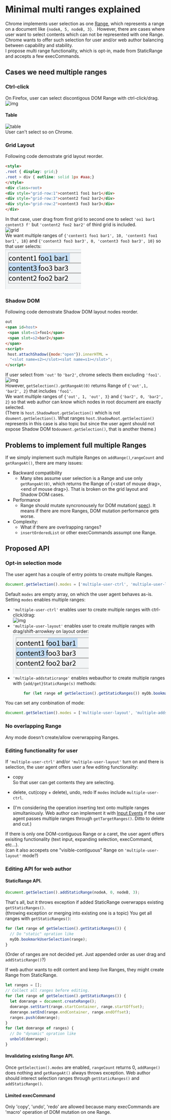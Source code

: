 # Minimal multi ranges explained

Chrome implements user selection as one [Range](https://www.w3.org/TR/dom/#range), which represents a range
 on a document like ```{nodeA, 5, nodeB, 3}```.  
However, there are cases where user want to select contents which can not
be represented with one Range.  
Chrome wants to offer such selection for user and/or web author balancing between capability and stability.  
I propose multi range functionality, which is opt-in, made from StaticRange and accepts a few execCommands.

## Cases we need multiple ranges
### Ctrl-click
On Firefox, user can select discontigous DOM Range with ctrl-click/drag.  
![img](resources/ctrl-click.png)  
#### Table
![table](resources/table.png)  
User can't select so on Chrome.

### Grid Layout
Following code demostrate grid layout reorder.
```html
<style>
.root { display: grid;}
.root > div { outline: solid 1px #aaa;}
</style>
<div class=root>
<div style="grid-row:1">content1 foo1 bar1</div>
<div style="grid-row:3">content2 foo2 bar2</div>
<div style="grid-row:2">content3 foo3 bar3</div>
</div>
```
In that case, user drag from first grid to second one to select ```'oo1 bar1 content3 f'```
 but ```'content2 foo2 bar2'``` of third grid is included.  
![grid](resources/grid.png)  
We want multiple ranges of ```{'content1 foo1 bar1', 10, 'content1 foo1 bar1', 18}``` and
```{'content3 foo3 bar3', 0, 'content3 foo3 bar3', 10}``` so that user selects:  
![grid](resources/grid-expected.png)  

### Shadow DOM
Following code demostrate Shadow DOM layout nodes reorder.
```html
out
<span id=host>
 <span slot=s1>foo1</span>
 <span slot=s2>bar2</span>
</span>
<script>
 host.attachShadow({mode:"open"}).innerHTML =
  "<slot name=s2></slot><slot name=s1></slot>";
</script>
```
If user select from ```'out'``` to ```'bar2'```, chrome selects them excluding ```'foo1'```.  
![img](resources/shadow2.png)  
However, ```getSelection().getRangeAt(0)``` returns Range of ```{'out',1, 'bar2', 2}``` that includes
```'foo1'```.  
We want multiple ranges of ```{'out', 1, 'out', 3}``` and
```{'bar2', 0, 'bar2', 2}``` so that web author can know which nodes in root document are exactly selected.  
(There is ```host.ShadowRoot.getSelection()``` which is not ```doument.getSelection()```. What ranges ```host.ShadowRoot.getSelection()``` represents in this case is also topic but since the user agent
should not expose Shadow DOM to```doument.getSelection()```, that is another theme.)

## Problems to implement full multiple Ranges 
If we simply implement such multiple Ranges on ```addRange()```,```rangeCount``` and ```getRangeAt()```,
there are many issues:
- Backward compatibility
  - Many sites assume user selection is a Range and use only ```getRangeAt(0)```, which
returns the Range of {\<start of mouse drag>, \<end of mouse drag>}. That is broken on the grid layout and Shadow DOM cases. 
- Performance
  - Range should mutate syncronousely for DOM mutation(
[spec](https://www.w3.org/TR/2000/PR-DOM-Level-2-Traversal-Range-20000927/ranges.html#Level-2-Range-Mutation)).
It means if there are more Ranges, DOM mutation performance gets worse.
- Complexity:
  - What if there are overlrapping ranges? 
  - ```insertOrderedList``` or other execCommands assumpt one Range.

## Proposed API
### Opt-in selection mode
The user agent has a couple of entry points to create multiple Ranges.
```javascript
document.getSelection().modes = ['multiple-user-ctrl', 'multiple-user-layout', 'multiple-addstaticrange'];
```
Default ```modes``` are empty array, on which the user agent behaves as-is.  
Setting ```modes``` enables multiple ranges:
- ```'multiple-user-ctrl'``` enables user to create multiple ranges with ctrl-click/drag:  
![img](resources/ctrl-click.png)
- ```'multiple-user-layout'``` enables user to create multiple ranges with drag/shift-arrowkey on layout order:  
![grid](resources/grid-expected.png)  
- ```'multiple-addstaticrange'``` enables webauthor to create multiple ranges with ```{add/get}StaticRange(s)``` methods:  

```javascript
        for (let range of getSelection().getStaticRanges()) myDb.bookmarkUserSelection(range);
```
You can set any conbination of mode:
```javascript
document.getSelection().modes = ['multiple-user-layout', 'multiple-addstaticrange'];
```

### No overlapping Range
Any mode doesn't create/allow overwrapping Ranges.

### Editing functionality for user
If ```'multiple-user-ctrl'```  and/or ```'multiple-user-layout'``` turn on
 and there is selection,
the user agent offers user a few editing functionality:
- copy  
So that user can get contents they are selecting.  

- delete, cut(copy + delete), undo, redo
If ```modes``` include ```multiple-user-ctrl```.

- (I'm considering the operation inserting text onto multiple ranges simultaniously.
Web author can implement it with
[Input Events](https://www.w3.org/TR/input-events-2/) if the user agent passes multiple ranges
through ```getTargetRanges()```. Ditto to delete and cut.)

If there is only one DOM-contiguous Range or a caret, the user agent offers exisiting functionality
(text input, expanding selection, execCommand, etc...).  
(can it also accepets one "visible-contiguous" Range on ```'multiple-user-layout'``` mode?)

### Editing API for web author

#### StaticRange API.
```javascript
document.getSelection().addStaticRange(nodeA, 0, nodeB, 3);
```
That's all, but it throws exception if added StaticRange overwrapps existing ```getStaticRanges()```.  
(throwing exception or merging into existing one is a topic)
You get all ranges with ```getStaticRanges()```:
```javascript
for (let range of getSelection().getStaticRanges()) {
  // Do "static" opration like
  myDb.bookmarkUserSelection(range);
}
```
(Order of ranges are not decided yet. Just appended order as user drag and ```addStaticRange()```?) 

If web author wants to edit content and keep live Ranges, they might
create Range from StaticRange.
```javascript
let ranges = [];
// Collect all ranges before editing.
for (let range of getSelection().getStaticRanges()) {
  let domrange = document.createRange();
  domrange.setStart(range.startContainer, range.startOffset);
  domrange.setEnd(range.endContainer, range.endOffset);
  ranges.push(domrange);
}
for (let domrange of ranges) {
  // Do "dynamic" opration like
  unbold(domrange);
}
```

#### Invalidating existing Range API.
Once ```getSelection().modes``` are enabled, ```rangeCount``` returns 0, ```addRange()``` does nothing and ```getRangeAt()``` always throws exception. Web author should interect selection ranges through ```getStaticRanges()``` and 
```addStaticRange()```.  

#### Limited execCommand
Only 'copy', 'undo', 'redo' are allowed because many execCommands are 'macro' operation
 of DOM mutation on one Range.
